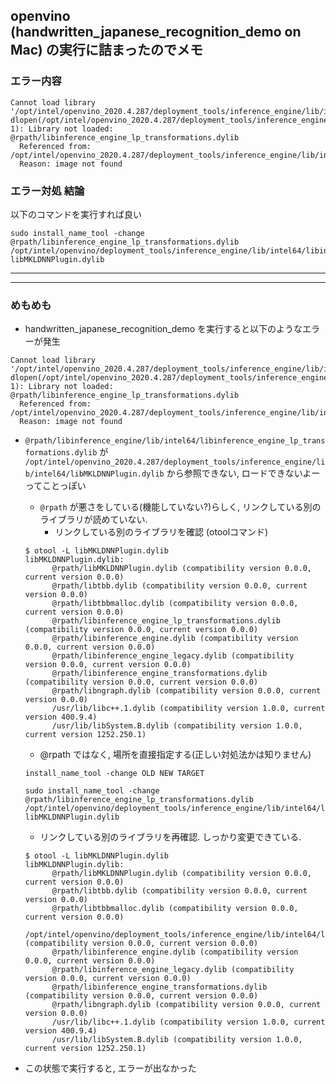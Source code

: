 ## openvino (handwritten_japanese_recognition_demo on Mac) の実行に詰まったのでメモ

### エラー内容
```
Cannot load library '/opt/intel/openvino_2020.4.287/deployment_tools/inference_engine/lib/intel64/libMKLDNNPlugin.dylib': dlopen(/opt/intel/openvino_2020.4.287/deployment_tools/inference_engine/lib/intel64/libMKLDNNPlugin.dylib, 1): Library not loaded: @rpath/libinference_engine_lp_transformations.dylib
  Referenced from: /opt/intel/openvino_2020.4.287/deployment_tools/inference_engine/lib/intel64/libMKLDNNPlugin.dylib
  Reason: image not found
```

### エラー対処 結論
以下のコマンドを実行すれば良い
```
sudo install_name_tool -change @rpath/libinference_engine_lp_transformations.dylib /opt/intel/openvino/deployment_tools/inference_engine/lib/intel64/libinference_engine_lp_transformations.dylib libMKLDNNPlugin.dylib
```



***
***
### めもめも

- handwritten_japanese_recognition_demo を実行すると以下のようなエラーが発生
```
Cannot load library '/opt/intel/openvino_2020.4.287/deployment_tools/inference_engine/lib/intel64/libMKLDNNPlugin.dylib': dlopen(/opt/intel/openvino_2020.4.287/deployment_tools/inference_engine/lib/intel64/libMKLDNNPlugin.dylib, 1): Library not loaded: @rpath/libinference_engine_lp_transformations.dylib
  Referenced from: /opt/intel/openvino_2020.4.287/deployment_tools/inference_engine/lib/intel64/libMKLDNNPlugin.dylib
  Reason: image not found
```
- `@rpath/libinference_engine/lib/intel64/libinference_engine_lp_transformations.dylib` が `/opt/intel/openvino_2020.4.287/deployment_tools/inference_engine/lib/intel64/libMKLDNNPlugin.dylib` から参照できない, ロードできないよーってことっぽい
  - `@rpath` が悪さをしている(機能していない?)らしく, リンクしている別のライブラリが読めていない.
    - リンクしている別のライブラリを確認 (otoolコマンド)
  ```
  $ otool -L libMKLDNNPlugin.dylib
  libMKLDNNPlugin.dylib:
        @rpath/libMKLDNNPlugin.dylib (compatibility version 0.0.0, current version 0.0.0)
        @rpath/libtbb.dylib (compatibility version 0.0.0, current version 0.0.0)
        @rpath/libtbbmalloc.dylib (compatibility version 0.0.0, current version 0.0.0)
        @rpath/libinference_engine_lp_transformations.dylib (compatibility version 0.0.0, current version 0.0.0)
        @rpath/libinference_engine.dylib (compatibility version 0.0.0, current version 0.0.0)
        @rpath/libinference_engine_legacy.dylib (compatibility version 0.0.0, current version 0.0.0)
        @rpath/libinference_engine_transformations.dylib (compatibility version 0.0.0, current version 0.0.0)
        @rpath/libngraph.dylib (compatibility version 0.0.0, current version 0.0.0)
        /usr/lib/libc++.1.dylib (compatibility version 1.0.0, current version 400.9.4)
        /usr/lib/libSystem.B.dylib (compatibility version 1.0.0, current version 1252.250.1) 
  ```
  - @rpath ではなく, 場所を直接指定する(正しい対処法かは知りません)
  ```
  install_name_tool -change OLD NEW TARGET
  ```
  ```
  sudo install_name_tool -change @rpath/libinference_engine_lp_transformations.dylib /opt/intel/openvino/deployment_tools/inference_engine/lib/intel64/libinference_engine_lp_transformations.dylib libMKLDNNPlugin.dylib
  ```
  - リンクしている別のライブラリを再確認. しっかり変更できている. 
  ```
  $ otool -L libMKLDNNPlugin.dylib
  libMKLDNNPlugin.dylib:
        @rpath/libMKLDNNPlugin.dylib (compatibility version 0.0.0, current version 0.0.0)
        @rpath/libtbb.dylib (compatibility version 0.0.0, current version 0.0.0)
        @rpath/libtbbmalloc.dylib (compatibility version 0.0.0, current version 0.0.0)
        /opt/intel/openvino/deployment_tools/inference_engine/lib/intel64/libinference_engine_lp_transformations.dylib (compatibility version 0.0.0, current version 0.0.0)
        @rpath/libinference_engine.dylib (compatibility version 0.0.0, current version 0.0.0)
        @rpath/libinference_engine_legacy.dylib (compatibility version 0.0.0, current version 0.0.0)
        @rpath/libinference_engine_transformations.dylib (compatibility version 0.0.0, current version 0.0.0)
        @rpath/libngraph.dylib (compatibility version 0.0.0, current version 0.0.0)
        /usr/lib/libc++.1.dylib (compatibility version 1.0.0, current version 400.9.4)
        /usr/lib/libSystem.B.dylib (compatibility version 1.0.0, current version 1252.250.1)
  ```
  
- この状態で実行すると, エラーが出なかった

